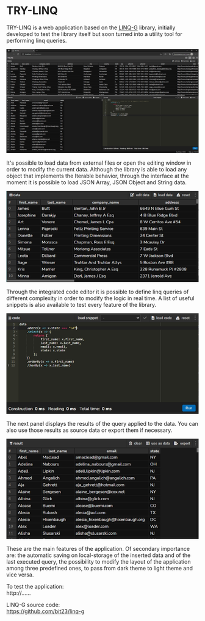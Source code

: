 # TRY-LINQ

TRY-LINQ is a web application based on the [LINQ-G](https://github.com/bit23/linq-g) library, initially developed to test the library itself but soon turned into a utility tool for performing linq queries.

![TRY-LINQ](doc/TRY-LINQ.jpg)

It's possible to load data from external files or open the editing window in order to modify the current data. Although the library is able to load any object that implements the Iterable behavior, through the interface at the moment it is possible to load JSON Array, JSON Object and String data.

![data-panel](doc/data-panel.jpg)

Through the integrated code editor it is possible to define linq queries of different complexity in order to modify the logic in real time. A list of useful snippets is also available to test every feature of the library.

![code-panel](doc/code-panel.jpg)

The next panel displays the results of the query applied to the data. You can also use those results as source data or export them if necessary.

![result-panel](doc/result-panel.jpg)

These are the main features of the application. Of secondary importance are: the automatic saving on local-storage of the inserted data and of the last executed query, the possibility to modify the layout of the application among three predefined ones, to pass from dark theme to light theme and vice versa.

To test the application:  
http://……

LINQ-G source code:  
https://github.com/bit23/linq-g
